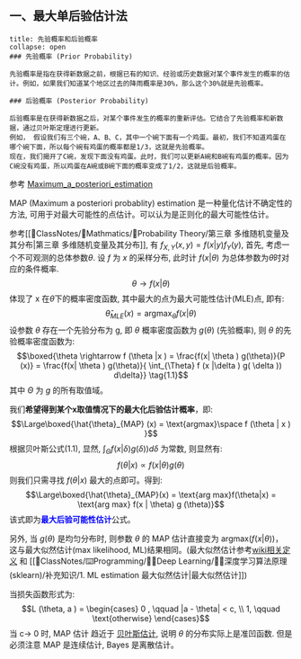 ## 一、最大单后验估计法
`````ad-note
title: 先验概率和后验概率
collapse: open
### 先验概率 (Prior Probability)

先验概率是指在获得新数据之前，根据已有的知识、经验或历史数据对某个事件发生的概率的估计。例如，如果我们知道某个地区过去的降雨概率是30%，那么这个30%就是先验概率。

### 后验概率 (Posterior Probability)

后验概率是在获得新数据之后，对某个事件发生的概率的重新评估。它结合了先验概率和新数据，通过贝叶斯定理进行更新。
例如， 假设我们有三个碗，A、B、C，其中一个碗下面有一个鸡蛋。最初，我们不知道鸡蛋在哪个碗下面，所以每个碗有鸡蛋的概率都是1/3，这就是先验概率。
现在，我们揭开了C碗，发现下面没有鸡蛋。此时，我们可以更新A碗和B碗有鸡蛋的概率。因为C碗没有鸡蛋，所以鸡蛋在A碗或B碗下面的概率变成了1/2，这就是后验概率。 
`````

参考 [Maximum_a_posteriori_estimation](https://en.wikipedia.org/wiki/Maximum_a_posteriori_estimation) 

MAP (Maximum a posteriori probablity) estimation 是一种量化估计不确定性的方法, 可用于对最大可能性的点估计。可以认为是正则化的最大可能性估计。

参考[[📘ClassNotes/📐Mathmatics/🎣Probability Theory/第三章 多维随机变量及其分布|第三章 多维随机变量及其分布]], 有 $f_{X,Y}(x,y) = f(x|y) f_{Y}(y)$, 首先, 考虑一个不可观测的总体参数$\theta$. 设 $f$ 为 $x$ 的采样分布, 此时计 $f(x| \theta)$ 为总体参数为$\theta$时对应的条件概率.
$$\theta   \rightarrow  f(x | \theta)$$
体现了 x 在$\theta$下的概率密度函数, 其中最大的点为最大可能性估计(MLE)点, 即有:
$$\hat{\theta}_{MLE}(x) = \text{argmax}_{\theta} f (x| \theta)$$
设参数 $\theta$ 存在一个先验分布为 g, 即 $\theta$ 概率密度函数为 $g(\theta)$ (先验概率), 则 $\theta$ 的先验概率密度函数为:
$$\boxed{\theta \rightarrow  f (\theta |x ) = \frac{f(x| \theta ) g(\theta)}{P (x)} =  \frac{f(x| \theta ) g(\theta)}{ \int_{\Theta} f (x |\delta ) g( \delta  ))  d\delta}} \tag{1.1}$$
其中 $\Theta$ 为 $g$ 的所有取值域。

我们**希望得到某个x取值情况下的最大化后验估计概率**，即:
$$\Large\boxed{\hat{\theta}_{MAP} (x) = \text{argmax}\space  f (\theta | x ) }$$
根据贝叶斯公式(1.1), 显然, $\int_{\Theta} f (x |\delta ) g( \delta  ))  d\delta$ 为常数, 则显然有:
$$f (\theta |x) \propto f (x | \theta) g(\theta)$$
则我们只需寻找 $f(\theta|x)$ 最大的点即可。得到:
$$\Large\boxed{\hat{\theta}_{MAP}(x) = \text{arg max}f(\theta|x)  = \text{arg max} f(x | \theta) g (\theta)}$$
该式即为<b><mark style="background: transparent; color: blue">最大后验可能性估计</mark></b>公式。

另外, 当 $g(\theta)$ 是均匀分布时, 则参数 $\theta$ 的 MAP 估计直接变为 $\text{argmax}(f(x|\theta))$， 这与最大似然估计(max likelihood, ML)结果相同。(最大似然估计参考[wiki相关定义](https://en.wikipedia.org/wiki/Maximum_likelihood_estimation) 和 [[📘ClassNotes/⌨️Programming/👨‍🎓Deep Learning/👨‍🎓深度学习算法原理(sklearn)/补充知识/1. ML estimation 最大似然估计|最大似然估计]]) 

当损失函数形式为:
$$L (\theta, a ) = \begin{cases}
0 , \qquad  |a - \theta| < c,  \\
1,  \qquad  \text{otherwise}
\end{cases}$$
当 c-> 0 时, MAP 估计 趋近于 [贝叶斯估计](https://en.wikipedia.org/wiki/Bayes_estimator), 说明 $\theta$ 的分布实际上是准凹函数. 但是必须注意 MAP 是连续估计, Bayes 是离散估计。

